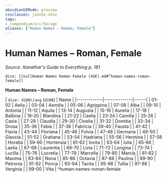 ```yaml
---
obsidianUIMode: preview
cssclasses: json5e-note
tags:
- compendium/src/5e/xge
aliases: ["Human Names – Roman, Female"]
---
```

# Human Names – Roman, Female
*Source: Xanathar's Guide to Everything p. 181* 

`dice: [[nullHuman Names Roman Female (XGE).md#^human-names-roman-female]]`

**Human Names – Roman, Female**

| `dice: d100\|avg` (`d100`) | Name |
|-------------|--------------|------|
| 01-02 | Aelia |
| 03-04 | Aemilia |
| 05-06 | Agrippina |
| 07-08 | Alba |
| 09-10 | Antonia |
| 11-12 | Aquila |
| 13-14 | Augusta |
| 15-16 | Aurelia |
| 17-18 | Balbina |
| 19-20 | Blandina |
| 21-22 | Caelia |
| 23-24 | Camilla |
| 25-26 | Casia |
| 27-28 | Claudia |
| 29-30 | Cloelia |
| 31-32 | Domitia |
| 33-34 | Drusa |
| 35-36 | Fabia |
| 37-38 | Fabricia |
| 39-40 | Fausta |
| 41-42 | Flavia |
| 43-44 | Floriana |
| 45-46 | Fulvia |
| 47-48 | Germana |
| 49-50 | Glaucia |
| 51-52 | Gratiana |
| 53-54 | Hadriana |
| 55-56 | Hermina |
| 57-58 | Horatia |
| 59-60 | Hortensia |
| 61-62 | Iovita |
| 63-64 | Iulia |
| 65-66 | Laelia |
| 67-68 | Laurentia |
| 69-70 | Livia |
| 71-72 | Longina |
| 73-74 | Lucilla |
| 75-76 | Lucretia |
| 77-78 | Marcella |
| 79-80 | Marcia |
| 81-82 | Maxima |
| 83-84 | Nona |
| 85-86 | Octavia |
| 87-88 | Paulina |
| 89-90 | Petronia |
| 91-92 | Porcia |
| 93-94 | Tacita |
| 95-96 | Tullia |
| 97-98 | Verginia |
| 99-00 | Vita |
^human-names-roman-female